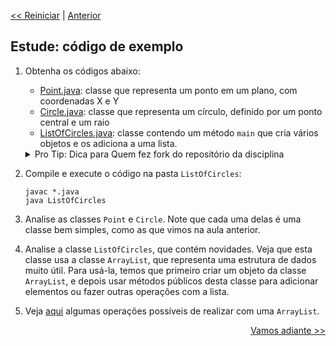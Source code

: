 <p align="left"><a href="../README.md"><< Reiniciar</a> | <a href="README01.md">Anterior</a></p>

## Estude: código de exemplo

1. Obtenha os códigos abaixo:

   - [Point.java](../src/ListOfCircles/Point.java): classe que representa um ponto em um plano, com coordenadas X e Y
   - [Circle.java](../src/ListOfCircles/Circle.java): classe que representa um círculo, definido por um ponto central e um raio
   - [ListOfCircles.java](../src/ListOfCircles/ListOfCircles.java): classe contendo um método `main` que cria vários objetos e os adiciona a uma lista.


   <details>
     <summary>Pro Tip: Dica para Quem fez fork do repositório da disciplina</summary>
     <ul>
        <li> Você vai trabalhar com 2 repositórios:</li>
        <ul>
           <li> o fork do repositório da disciplina e </li>
           <li> o repositório criado automaticamente para esta prática quando você clicou no link de entrega. </li>
        </ul>
        <li>Para sincronizar o fork do repositório da disciplina, siga estas <a href="https://docs.github.com/en/github/collaborating-with-pull-requests/working-with-forks/syncing-a-fork">instruções</a> (também possível via <a href="https://www.freecodecamp.org/news/how-to-sync-your-fork-with-the-original-git-repository/">linha de comando </a>). Sincronizar o fork é melhor do que clonar o repositório da disciplina a cada aula.
        <li>Se precisar usar/modificar um código fornecido no repositório da discipline, copie-o para dentro do seu repositório de entrega.</ li>
     </ul>   
  </details>   
   
2. Compile e execute o código na pasta `ListOfCircles`:
   ```
   javac *.java
   java ListOfCircles
   ```

3. Analise as classes `Point` e `Circle`. Note que cada uma delas é uma classe bem simples, como as que vimos na aula anterior.

4. Analise a classe `ListOfCircles`, que contém novidades. Veja que esta classe usa a classe `ArrayList`, que representa uma estrutura de dados muito útil. Para usá-la, temos que primeiro criar um objeto da classe `ArrayList`, e depois usar métodos públicos desta classe para adicionar elementos ou fazer outras operações com a lista. 

5. Veja [aqui](https://www.w3schools.com/java/java_arraylist.asp) algumas operações possíveis de realizar com uma `ArrayList`. 



<p align="right"><a href="README03.md">Vamos adiante >></a> </p>


